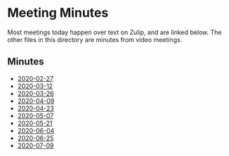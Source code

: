 # Meeting Minutes

Most meetings today happen over text on Zulip, and are linked below.
The other files in this directory are minutes from video meetings.

## Minutes

- [2020-02-27](https://rust-lang.zulipchat.com/#narrow/stream/223182-wg-governance/topic/meeting.202020-02-27)
- [2020-03-12](https://rust-lang.zulipchat.com/#narrow/stream/223182-wg-governance/topic/meeting.202020-03-12)
- [2020-03-26](https://rust-lang.zulipchat.com/#narrow/stream/223182-wg-governance/topic/Meeting.202020-03-26)
- [2020-04-09](https://rust-lang.zulipchat.com/#narrow/stream/223182-wg-governance/topic/Meeting.202020-04-09)
- [2020-04-23](https://rust-lang.zulipchat.com/#narrow/stream/223182-wg-governance/topic/Meeting.202020-04-23)
- [2020-05-07](https://rust-lang.zulipchat.com/#narrow/stream/223182-wg-governance/topic/Meeting.202020-05-07)
- [2020-05-21](https://rust-lang.zulipchat.com/#narrow/stream/223182-wg-governance/topic/Meeting.202020-05-21)
- [2020-06-04](https://rust-lang.zulipchat.com/#narrow/stream/223182-wg-governance/topic/Meeting.202020-06-04)
- [2020-06-25](https://rust-lang.zulipchat.com/#narrow/stream/223182-wg-governance/topic/Meeting.202020-06-25)
- [2020-07-09](https://rust-lang.zulipchat.com/#narrow/stream/223182-wg-governance/topic/Meeting.202020-07-09)

